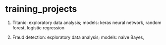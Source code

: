 # training_projects
1. Titanic: exploratory data analysis; models: keras neural network, random forest, logistic regression

2. Fraud detection: exploratory data analysis; models: naive Bayes,